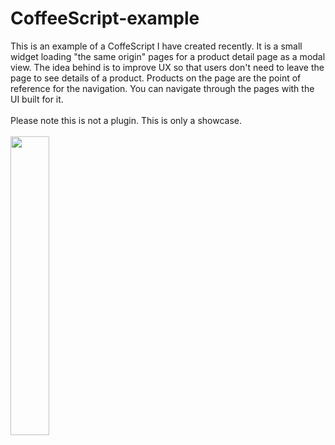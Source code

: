 # CoffeeScript-example
This is an example of a CoffeScript I have created recently.
It is a small widget loading "the same origin" pages for a product detail page as a modal view.
The idea behind is to improve UX so that users don't need to leave the page to see details of a product.
Products on the page are the point of reference for the navigation. You can navigate through the pages with the UI built for it.
<br/>
<br/>
Please note this is not a plugin. This is only a showcase.
<br/>
<br/>
<img style="width:35%" src="external-page-in-modal-view.gif"/>
